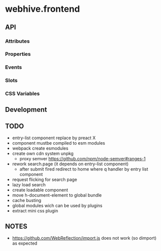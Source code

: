 # webhive.frontend

## API

### Attributes

### Properties

### Events

### Slots

### CSS Variables

## Development


## TODO
* entry-list component replace by preact X
* component mustbe compiled to esm modules
* webpack create esmodules
* create own cdn system unpkg
  - proxy semver https://github.com/npm/node-semver#ranges-1 
* rework search.page (it depends on entry-list component)
  - after submit fired redirect to home where q handler by entry list component
* request flicking for search page
* lazy load search
* create loadable component
* move h-document-element to global bundle
* cache busting
* global modules wich can be used by plugins
* extract mini css plugin

## NOTES
* https://github.com/WebReflection/import.js does not work (so dimport) as expected
